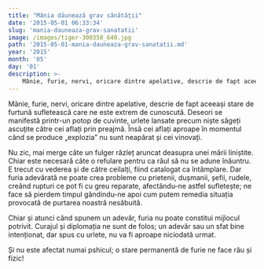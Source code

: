 ```yaml
---
title: "Mânia dăunează grav sănătății"
date: '2015-05-01 06:33:34'
slug: 'mania-dauneaza-grav-sanatatii'
image: /images/tiger-300358_640.jpg
path: '2015-05-01-mania-dauneaza-grav-sanatatii.md'
year: '2015'
month: '05'
day: '01'
description: >-
    Mânie, furie, nervi, oricare dintre apelative, descrie de fapt aceeași stare de furtună sufletească care ne este extrem de cunoscută. Deseori se manifestă printr-un potop de cuvinte, urlete lansate pr
---
```

<div class="kg-card-markdown"><p>Mânie, furie, nervi, oricare dintre apelative, descrie de fapt aceeași stare de furtună sufletească care ne este extrem de cunoscută. Deseori se manifestă printr-un potop de cuvinte, urlete lansate precum niște săgeți ascuțite către cei aflați prin preajmă. Însă cei aflați aproape în momentul când se produce „explozia” nu sunt neapărat și cei vinovați.</p>
<p>Nu zic, mai merge câte un fulger răzleț aruncat deasupra unei mării liniștite. Chiar este necesară câte o refulare pentru ca răul să nu se adune înăuntru. E trecut cu vederea și de către ceilalți, fiind catalogat ca întâmplare. Dar furia adevărată ne poate crea probleme cu prietenii, dușmanii, șefii, rudele, creând rupturi ce pot fi cu greu reparate, afectându-ne astfel sufletește; ne face să pierdem timpul gândindu-ne apoi cum putem remedia situația provocată de purtarea noastră nesăbuită.</p>
<p>Chiar și atunci când spunem un adevăr, furia nu poate constitui mijlocul potrivit. Curajul și diplomația ne sunt de folos; un adevăr sau un sfat bine intenționat, dar spus cu urlete, nu va fi aproape niciodată urmat.</p>
<p>Și nu este afectat numai pshicul; o stare permanentă de furie ne face rău și fizic!</p>
<p> </p>
</div>
    